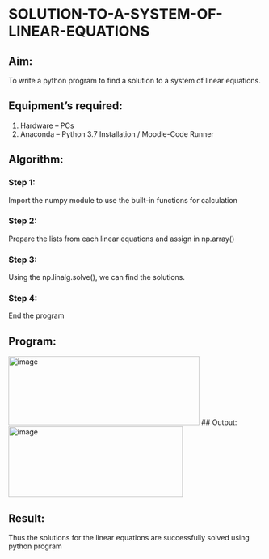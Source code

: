 # SOLUTION-TO-A-SYSTEM-OF-LINEAR-EQUATIONS
## Aim:
To write a python program to find a solution to a system of linear equations.
## Equipment’s required:
1. 	Hardware – PCs
2. 	Anaconda – Python 3.7 Installation / Moodle-Code Runner
## Algorithm:
### Step 1: 
Import the numpy module to use the built-in functions for calculation
### Step 2: 
Prepare the lists from each linear equations and assign in np.array()
### Step 3: 
Using the np.linalg.solve(), we can find the solutions.
### Step 4: 
End the program
## Program:
<img width="378" height="136" alt="image" src="https://github.com/user-attachments/assets/9f2e0b21-c5e5-4a4f-b35f-1f9bc04bc288" />
## Output:

<img width="345" height="139" alt="image" src="https://github.com/user-attachments/assets/3403c80c-3473-486b-b325-d12e0a29316a" />

## Result: 
Thus the solutions for the linear equations are successfully solved using python program

